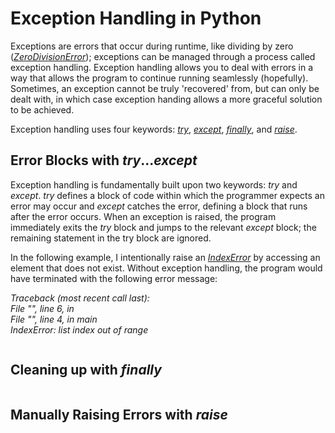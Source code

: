 # Exception Handling in Python
Exceptions are errors that occur during runtime, like dividing by zero ([_ZeroDivisionError_](https://docs.python.org/3/library/exceptions.html#ZeroDivisionError)); exceptions
can be managed through a process called exception handling. Exception handling allows you to deal with errors in a way that allows the program to continue running seamlessly 
(hopefully). Sometimes, an exception cannot be truly 'recovered' from, but can only be dealt with, in which case exception handing allows a more graceful solution to be achieved.

Exception handling uses four keywords: [_try_](https://www.w3schools.com/python/ref_keyword_try.asp), [_except_](https://www.w3schools.com/python/ref_keyword_except.asp), [_finally_](https://www.w3schools.com/python/ref_keyword_finally.asp), and [_raise_](https://www.w3schools.com/python/ref_keyword_raise.asp).

## Error Blocks with _try_..._except_
Exception handling is fundamentally built upon two keywords: _try_ and _except_. _try_ defines a block of code within which the programmer expects an error may occur and _except_
catches the error, defining a block that runs after the error occurs. When an exception is raised, the program immediately exits the _try_ block and jumps to the relevant _except_
block; the remaining statement in the try block are ignored.

In the following example, I intentionally raise an [_IndexError_](https://docs.python.org/3/library/exceptions.html#IndexError) by accessing an element that does not exist.
Without exception handling, the program would have terminated with the following error message:

_Traceback (most recent call last): <br />
  File "<string>", line 6, in <module> <br />
File "<string>", line 4, in main <br />
IndexError: list index out of range_ <br />
 
```Python

```

## Cleaning up with _finally_

```Python

```

## Manually Raising Errors with _raise_

```Python

```
